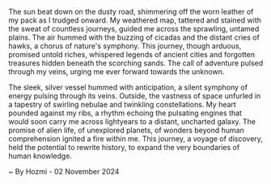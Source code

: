
The sun beat down on the dusty road, shimmering off the worn leather of my pack as I trudged onward. My weathered map, tattered and stained with the sweat of countless journeys, guided me across the sprawling, untamed plains. The air hummed with the buzzing of cicadas and the distant cries of hawks, a chorus of nature's symphony. This journey, though arduous, promised untold riches, whispered legends of ancient cities and forgotten treasures hidden beneath the scorching sands. The call of adventure pulsed through my veins, urging me ever forward towards the unknown. 

The sleek, silver vessel hummed with anticipation, a silent symphony of energy pulsing through its veins. Outside, the vastness of space unfurled in a tapestry of swirling nebulae and twinkling constellations. My heart pounded against my ribs, a rhythm echoing the pulsating engines that would soon carry me across lightyears to a distant, uncharted galaxy. The promise of alien life, of unexplored planets, of wonders beyond human comprehension ignited a fire within me. This journey, a voyage of discovery, held the potential to rewrite history, to expand the very boundaries of human knowledge. 

~ By Hozmi - 02 November 2024
